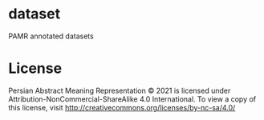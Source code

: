 # dataset
PAMR annotated datasets

# License 
Persian Abstract Meaning Representation © 2021 is licensed under Attribution-NonCommercial-ShareAlike 4.0 International. To view a copy of this license, visit http://creativecommons.org/licenses/by-nc-sa/4.0/
